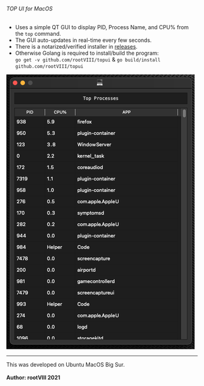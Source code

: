 ###### TOP UI for MacOS


<ul>
    <li>
        Uses a simple QT GUI to display PID, Process Name, and CPU% from the <code>top</code> command.
    </li>
    <li>
        The GUI auto-updates in real-time every few seconds.
    </li>
    <li>
        There is a notarized/verified installer in
    <a href="https://github.com/rootVIII/topui/releases">releases</a>.
    </li>
    <li>
      Otherwise Golang is required to install/build the program:<br>
      <code>go get -v github.com/rootVIII/topui</code> & <code>go build/install github.com/rootVIII/topui</code>
    </li>
</ul>

<img src="https://github.com/rootVIII/topui/blob/master/sc.png" alt="screenshot"><br>

<hr>
This was developed on Ubuntu MacOS Big Sur.
<br><br>
<b>Author: rootVIII 2021</b><br>

